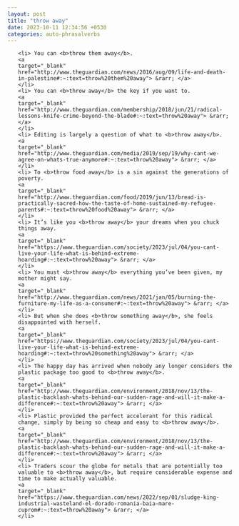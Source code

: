 ```yaml
---
layout: post
title: "throw away"
date: 2023-10-11 12:34:56 +0530
categories: auto-phrasalverbs
---
```

<ol>

    <li> You can <b>throw them away</b>.
    <a 
    target="_blank" 
    href="http://www.theguardian.com/news/2016/aug/09/life-and-death-in-palestine#:~:text=throw%20them%20away"> &rarr; </a>
    </li>
    <li> You can <b>throw away</b> the key if you want to.
    <a 
    target="_blank" 
    href="http://www.theguardian.com/membership/2018/jun/21/radical-lessons-knife-crime-beyond-the-blade#:~:text=throw%20away"> &rarr; </a>
    </li>
    <li> Editing is largely a question of what to <b>throw away</b>.
    <a 
    target="_blank" 
    href="http://www.theguardian.com/media/2019/sep/19/why-cant-we-agree-on-whats-true-anymore#:~:text=throw%20away"> &rarr; </a>
    </li>
    <li> To <b>throw food away</b> is a sin against the generations of poverty.
    <a 
    target="_blank" 
    href="http://www.theguardian.com/food/2019/jun/13/bread-is-practically-sacred-how-the-taste-of-home-sustained-my-refugee-parents#:~:text=throw%20food%20away"> &rarr; </a>
    </li>
    <li> It’s like you <b>throw away</b> your dreams when you chuck things away.
    <a 
    target="_blank" 
    href="https://www.theguardian.com/society/2023/jul/04/you-cant-live-your-life-what-is-behind-extreme-hoarding#:~:text=throw%20away"> &rarr; </a>
    </li>
    <li> You must <b>throw away</b> everything you’ve been given, my mother might say.
    <a 
    target="_blank" 
    href="http://www.theguardian.com/news/2021/jan/05/burning-the-furniture-my-life-as-a-consumer#:~:text=throw%20away"> &rarr; </a>
    </li>
    <li> But when she does <b>throw something away</b>, she feels disappointed with herself.
    <a 
    target="_blank" 
    href="https://www.theguardian.com/society/2023/jul/04/you-cant-live-your-life-what-is-behind-extreme-hoarding#:~:text=throw%20something%20away"> &rarr; </a>
    </li>
    <li> The happy day has arrived when nobody any longer considers the plastic package too good to <b>throw away</b>.
    <a 
    target="_blank" 
    href="http://www.theguardian.com/environment/2018/nov/13/the-plastic-backlash-whats-behind-our-sudden-rage-and-will-it-make-a-difference#:~:text=throw%20away"> &rarr; </a>
    </li>
    <li> Plastic provided the perfect accelerant for this radical change, simply by being so cheap and easy to <b>throw away</b>.
    <a 
    target="_blank" 
    href="http://www.theguardian.com/environment/2018/nov/13/the-plastic-backlash-whats-behind-our-sudden-rage-and-will-it-make-a-difference#:~:text=throw%20away"> &rarr; </a>
    </li>
    <li> Traders scour the globe for metals that are potentially too valuable to <b>throw away</b>, but require considerable expense and time to make actually valuable.
    <a 
    target="_blank" 
    href="https://www.theguardian.com/news/2022/sep/01/sludge-king-industrial-wasteland-el-dorado-romania-baia-mare-cuprom#:~:text=throw%20away"> &rarr; </a>
    </li>